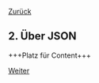 [Zurück](01_Motivation.md)

## 2. Über JSON

+++Platz für Content+++

[Weiter](03_Ueber_PostgreSQL.md)

